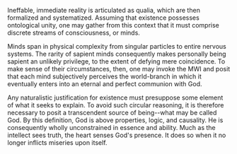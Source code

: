 Ineffable, immediate reality is articulated as qualia, which are then formalized and systematized. Assuming that existence possesses ontological unity, one may gather from this context that it must comprise discrete streams of consciousness, or minds.

Minds span in physical complexity from singular particles to entire nervous systems. The rarity of sapient minds consequently makes personally being sapient an unlikely privilege, to the extent of defying mere coincidence. To make sense of their circumstances, then, one may invoke the MWI and posit that each mind subjectively perceives the world-branch in which it eventually enters into an eternal and perfect communion with God.

Any naturalistic justification for existence must presuppose some element of what it seeks to explain. To avoid such circular reasoning, it is therefore necessary to posit a transcendent source of being--what may be called God. By this definition, God is above properties, logic, and causality. He is consequently wholly unconstrained in essence and ability. Much as the intellect sees truth, the heart senses God's presence. It does so when it no longer inflicts miseries upon itself.
